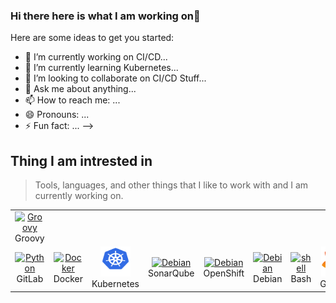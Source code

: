 ### Hi there here is what I am working on👋

Here are some ideas to get you started:

- 🔭 I’m currently working on CI/CD...
- 🌱 I’m currently learning Kubernetes...
- 👯 I’m looking to collaborate on CI/CD Stuff...
- 💬 Ask me about anything...
- 📫 How to reach me: ...
- 😄 Pronouns: ...
- ⚡ Fun fact: ...
-->
<h2 align="centre" id="macropower-tech">Thing I am intrested in </h2>

> Tools, languages, and other things that I like to work with and I am currently working on.

<table>
  <tr>
    <td align="center" width="96">
      <a href="#macropower-tech">
        <img src="https://devicons.github.io/devicon/devicon.git/icons/groovy/groovy-original.svg" width="48" height="48" alt="Groovy" />
      </a>
      <br>Groovy
    </td>
  </tr>
  <tr>
    <td align="center" width="96">
      <a href="#macropower-tech">
        <img src="https://devicons.github.io/devicon/devicon.git/icons/gitlab/gitlab-original.svg" width="48" height="48" alt="Python" />
      </a>
      <br>GitLab
    </td>
    <td align="center" width="96"> 
      <a href="#macropower-tech" >
        <img src="https://devicons.github.io/devicon/devicon.git/icons/docker/docker-original.svg" width="48" height="48" alt="Docker" />
      </a>
      <br>Docker
    </td>
    <td align="center" width="96">
      <a href="#macropower-tech" >
        <img src="https://raw.githubusercontent.com/cncf/artwork/master/projects/kubernetes/icon/color/kubernetes-icon-color.svg" width="48" height="48" alt="Kubernetes" />
      </a>
      <br>Kubernetes
    </td>
    <td align="center"  width="96">
      <a href="#macropower-tech">
        <img src="https://avatars1.githubusercontent.com/u/545988?s=200&v=4" width="48" height="48" alt="Debian" />
      </a>
      <br>SonarQube
    </td>
    <td align="center"  width="96">
      <a href="#macropower-tech">
        <img src="https://avatars0.githubusercontent.com/u/792337?s=200&v=4" width="48" height="48" alt="Debian" />
      </a>
      <br>OpenShift
    </td>
    <td align="center"  width="96">
      <a href="#macropower-tech">
        <img src="https://devicons.github.io/devicon/devicon.git/icons/debian/debian-original.svg" width="48" height="48" alt="Debian" />
      </a>
      <br>Debian
    </td>
    <td align="center" width="96">
      <a href="#macropower-tech">
        <img src="https://devicons.github.io/devicon/devicon.git/icons/shell/shell-original.svg" width="48" height="48" alt="shell" />
      </a>
      <br>Bash
    </td>
    <td align="center" width="96">
      <a href="#macropower-tech" >
        <img src="https://raw.githubusercontent.com/grafana/grafana/master/public/img/grafana_icon.svg" width="48" height="48" alt="Grafana" />
      </a>
      <br>Grafana
    </td>
    <td align="center" width="96">
      <a href="#macropower-tech" >
        <img src="https://github.com/cncf/artwork/blob/master/projects/prometheus/icon/color/prometheus-icon-color.svg" width="48" height="48" alt="Prometheus" />
      </a>
      <br>Prometheus
    </td>
  </tr>
</table>
